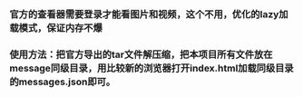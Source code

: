 ### 官方的查看器需要登录才能看图片和视频，这个不用，优化的lazy加载模式，保证内存不爆
### 使用方法：把官方导出的tar文件解压缩，把本项目所有文件放在message同级目录，用比较新的浏览器打开index.html加载同级目录的messages.json即可。
